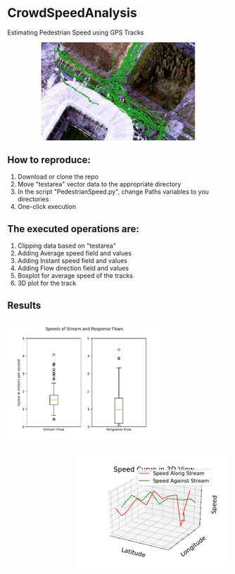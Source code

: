 # CrowdSpeedAnalysis
Estimating Pedestrian Speed using GPS Tracks

<p align="center">
  <img src="/images/Geo.JPG", width="350"/>  
</p>

How to reproduce:
----------------
<ol>
<li>Download or clone the repo</li>
<li>Move "testarea" vector data to the appropriate directory</li>
<li>In the script "PedestrianSpeed.py", change Paths variables to you directories</li>
<li>One-click execution</li>
</ol>

The executed operations are:
----------------
<ol>
<li>  Clipping data based on "testarea"</li>
<li>  Adding Average speed field and values </li>
<li>  Adding Instant speed field and values </li>
<li>  Adding Flow direction field and values </li>
<li>  Boxplot for average speed of the tracks</li>
<li>  3D plot for the track
</ol>


<h2>Results</h2>
<p align="left" style="float:left">
  <img src="/images/figure_1.png", width="350"/>  
</p>

<p align="right" style="float:right">
  <img src="/images/figure_2.png", width="350"/>  
</p>
